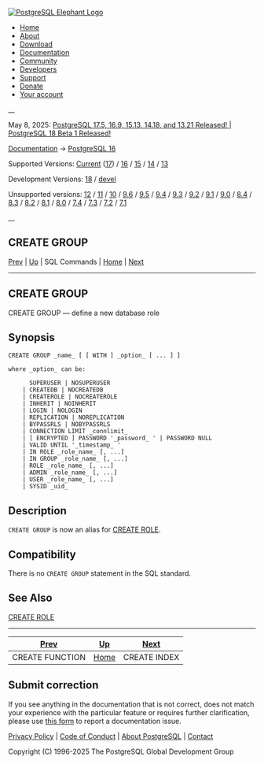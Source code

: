 [ ![PostgreSQL Elephant Logo](/media/img/about/press/elephant.png) ](/)

  * [Home](/ "Home")
  * [About](/about/ "About")
  * [Download](/download/ "Download")
  * [Documentation](/docs/ "Documentation")
  * [Community](/community/ "Community")
  * [Developers](/developer/ "Developers")
  * [Support](/support/ "Support")
  * [Donate](/about/donate/ "Donate")
  * [Your account](/account/ "Your account")

__

May 8, 2025: [ PostgreSQL 17.5, 16.9, 15.13, 14.18, and 13.21 Released! ](/about/news/postgresql-175-169-1513-1418-and-1321-released-3072/) | [ PostgreSQL 18 Beta 1 Released! ](/about/news/postgresql-18-beta-1-released-3070/)

[Documentation](/docs/ "Documentation") -> [PostgreSQL
16](/docs/16/index.html)

Supported Versions: [Current](/docs/current/sql-creategroup.html "PostgreSQL
17 - CREATE GROUP") ([17](/docs/17/sql-creategroup.html "PostgreSQL 17 -
CREATE GROUP")) / [16](/docs/16/sql-creategroup.html "PostgreSQL 16 - CREATE
GROUP") / [15](/docs/15/sql-creategroup.html "PostgreSQL 15 - CREATE GROUP") /
[14](/docs/14/sql-creategroup.html "PostgreSQL 14 - CREATE GROUP") /
[13](/docs/13/sql-creategroup.html "PostgreSQL 13 - CREATE GROUP")

Development Versions: [18](/docs/18/sql-creategroup.html "PostgreSQL 18 -
CREATE GROUP") / [devel](/docs/devel/sql-creategroup.html "PostgreSQL devel -
CREATE GROUP")

Unsupported versions: [12](/docs/12/sql-creategroup.html "PostgreSQL 12 -
CREATE GROUP") / [11](/docs/11/sql-creategroup.html "PostgreSQL 11 - CREATE
GROUP") / [10](/docs/10/sql-creategroup.html "PostgreSQL 10 - CREATE GROUP") /
[9.6](/docs/9.6/sql-creategroup.html "PostgreSQL 9.6 - CREATE GROUP") /
[9.5](/docs/9.5/sql-creategroup.html "PostgreSQL 9.5 - CREATE GROUP") /
[9.4](/docs/9.4/sql-creategroup.html "PostgreSQL 9.4 - CREATE GROUP") /
[9.3](/docs/9.3/sql-creategroup.html "PostgreSQL 9.3 - CREATE GROUP") /
[9.2](/docs/9.2/sql-creategroup.html "PostgreSQL 9.2 - CREATE GROUP") /
[9.1](/docs/9.1/sql-creategroup.html "PostgreSQL 9.1 - CREATE GROUP") /
[9.0](/docs/9.0/sql-creategroup.html "PostgreSQL 9.0 - CREATE GROUP") /
[8.4](/docs/8.4/sql-creategroup.html "PostgreSQL 8.4 - CREATE GROUP") /
[8.3](/docs/8.3/sql-creategroup.html "PostgreSQL 8.3 - CREATE GROUP") /
[8.2](/docs/8.2/sql-creategroup.html "PostgreSQL 8.2 - CREATE GROUP") /
[8.1](/docs/8.1/sql-creategroup.html "PostgreSQL 8.1 - CREATE GROUP") /
[8.0](/docs/8.0/sql-creategroup.html "PostgreSQL 8.0 - CREATE GROUP") /
[7.4](/docs/7.4/sql-creategroup.html "PostgreSQL 7.4 - CREATE GROUP") /
[7.3](/docs/7.3/sql-creategroup.html "PostgreSQL 7.3 - CREATE GROUP") /
[7.2](/docs/7.2/sql-creategroup.html "PostgreSQL 7.2 - CREATE GROUP") /
[7.1](/docs/7.1/sql-creategroup.html "PostgreSQL 7.1 - CREATE GROUP")

__

CREATE GROUP  
---  
[Prev](sql-createfunction.html "CREATE FUNCTION")  | [Up](sql-commands.html "SQL Commands") | SQL Commands | [Home](index.html "PostgreSQL 16.9 Documentation") |  [Next](sql-createindex.html "CREATE INDEX")  
  
* * *

## CREATE GROUP

CREATE GROUP — define a new database role

## Synopsis

    
    
    CREATE GROUP _name_ [ [ WITH ] _option_ [ ... ] ]
    
    where _option_ can be:
    
          SUPERUSER | NOSUPERUSER
        | CREATEDB | NOCREATEDB
        | CREATEROLE | NOCREATEROLE
        | INHERIT | NOINHERIT
        | LOGIN | NOLOGIN
        | REPLICATION | NOREPLICATION
        | BYPASSRLS | NOBYPASSRLS
        | CONNECTION LIMIT _connlimit_
        | [ ENCRYPTED ] PASSWORD '_password_ ' | PASSWORD NULL
        | VALID UNTIL '_timestamp_ '
        | IN ROLE _role_name_ [, ...]
        | IN GROUP _role_name_ [, ...]
        | ROLE _role_name_ [, ...]
        | ADMIN _role_name_ [, ...]
        | USER _role_name_ [, ...]
        | SYSID _uid_
    

## Description

`CREATE GROUP` is now an alias for [CREATE ROLE](sql-createrole.html "CREATE
ROLE").

## Compatibility

There is no `CREATE GROUP` statement in the SQL standard.

## See Also

[CREATE ROLE](sql-createrole.html "CREATE ROLE")

* * *

[Prev](sql-createfunction.html "CREATE FUNCTION")  | [Up](sql-commands.html "SQL Commands") |  [Next](sql-createindex.html "CREATE INDEX")  
---|---|---  
CREATE FUNCTION  | [Home](index.html "PostgreSQL 16.9 Documentation") |  CREATE INDEX  
  
## Submit correction

If you see anything in the documentation that is not correct, does not match
your experience with the particular feature or requires further clarification,
please use [this form](/account/comments/new/16/sql-creategroup.html/) to
report a documentation issue.

[Privacy Policy](/about/privacypolicy) | [Code of Conduct](/about/policies/coc/) | [About PostgreSQL](/about/) | [Contact](/about/contact/)  

Copyright (C) 1996-2025 The PostgreSQL Global Development Group


